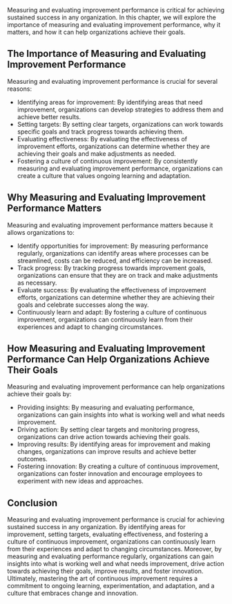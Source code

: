 
Measuring and evaluating improvement performance is critical for achieving sustained success in any organization. In this chapter, we will explore the importance of measuring and evaluating improvement performance, why it matters, and how it can help organizations achieve their goals.

The Importance of Measuring and Evaluating Improvement Performance
------------------------------------------------------------------

Measuring and evaluating improvement performance is crucial for several reasons:

* Identifying areas for improvement: By identifying areas that need improvement, organizations can develop strategies to address them and achieve better results.
* Setting targets: By setting clear targets, organizations can work towards specific goals and track progress towards achieving them.
* Evaluating effectiveness: By evaluating the effectiveness of improvement efforts, organizations can determine whether they are achieving their goals and make adjustments as needed.
* Fostering a culture of continuous improvement: By consistently measuring and evaluating improvement performance, organizations can create a culture that values ongoing learning and adaptation.

Why Measuring and Evaluating Improvement Performance Matters
------------------------------------------------------------

Measuring and evaluating improvement performance matters because it allows organizations to:

* Identify opportunities for improvement: By measuring performance regularly, organizations can identify areas where processes can be streamlined, costs can be reduced, and efficiency can be increased.
* Track progress: By tracking progress towards improvement goals, organizations can ensure that they are on track and make adjustments as necessary.
* Evaluate success: By evaluating the effectiveness of improvement efforts, organizations can determine whether they are achieving their goals and celebrate successes along the way.
* Continuously learn and adapt: By fostering a culture of continuous improvement, organizations can continuously learn from their experiences and adapt to changing circumstances.

How Measuring and Evaluating Improvement Performance Can Help Organizations Achieve Their Goals
-----------------------------------------------------------------------------------------------

Measuring and evaluating improvement performance can help organizations achieve their goals by:

* Providing insights: By measuring and evaluating performance, organizations can gain insights into what is working well and what needs improvement.
* Driving action: By setting clear targets and monitoring progress, organizations can drive action towards achieving their goals.
* Improving results: By identifying areas for improvement and making changes, organizations can improve results and achieve better outcomes.
* Fostering innovation: By creating a culture of continuous improvement, organizations can foster innovation and encourage employees to experiment with new ideas and approaches.

Conclusion
----------

Measuring and evaluating improvement performance is crucial for achieving sustained success in any organization. By identifying areas for improvement, setting targets, evaluating effectiveness, and fostering a culture of continuous improvement, organizations can continuously learn from their experiences and adapt to changing circumstances. Moreover, by measuring and evaluating performance regularly, organizations can gain insights into what is working well and what needs improvement, drive action towards achieving their goals, improve results, and foster innovation. Ultimately, mastering the art of continuous improvement requires a commitment to ongoing learning, experimentation, and adaptation, and a culture that embraces change and innovation.

